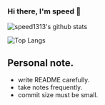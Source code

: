 ### Hi there, I'm speed 👋


![speed1313's github stats](https://github-readme-stats.vercel.app/api?username=speed1313&show_icons=false&theme=material-palenight&count_private=true)

![Top Langs](https://github-readme-stats.vercel.app/api/top-langs/?username=speed1313&hide=php,jupyter%20notebook&langs_count=9&theme=material-palenight&count_private=true)




## Personal note.
- write README carefully.
- take notes frequently. 
- commit size must be small.
